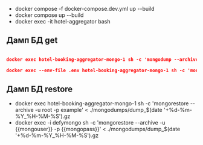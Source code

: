 * docker compose -f docker-compose.dev.yml up --build
* docker compose up --build
* docker exec -it hotel-aggregator bash

## Дамп БД get
```json

docker exec hotel-booking-aggregator-mongo-1 sh -c 'mongodump --archive -u root -p example'  > ./mongodumps/dump_$(date '+%d-%m-%Y_%H-%M-%S').gz

docker exec --env-file .env hotel-booking-aggregator-mongo-1 sh -c 'mongodump --archive -u ${MONGO_INITDB_ROOT_USERNAME} -p ${MONGO_INITDB_ROOT_PASSWORD}' > ./mongodumps/dump_$(date '+%d-%m-%Y_%H-%M-%S').gz
```

## Дамп БД restore
* docker exec hotel-booking-aggregator-mongo-1 sh -c 'mongorestore --archive -u root -p example'  < ./mongodumps/dump_$(date '+%d-%m-%Y_%H-%M-%S').gz
* docker exec -i defymongo sh -c 'mongorestore --archive -u {{mongouser}} -p {{mongopass}}' < ./mongodumps/dump_$(date '+%d-%m-%Y_%H-%M-%S').gz

